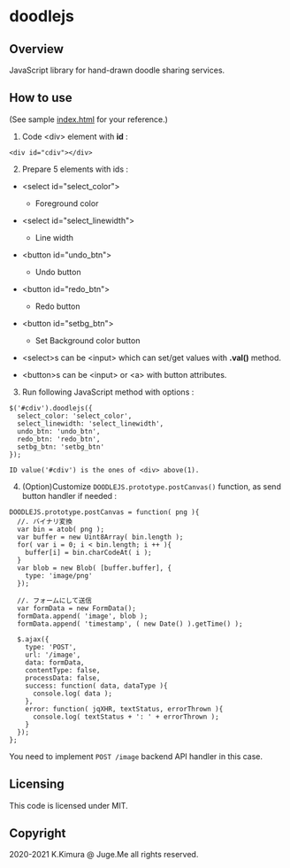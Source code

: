 # doodlejs

## Overview

JavaScript library for hand-drawn doodle sharing services.


## How to use

(See sample [index.html](https://github.com/dotnsf/doodlejs/blob/master/docs/index.html) for your reference.)

1. Code &lt;div&gt; element with **id** :

`<div id="cdiv"></div>`


2. Prepare 5 elements with ids :

- &lt;select id="select_color"&gt;

  - Foreground color

- &lt;select id="select_linewidth"&gt;

  - Line width

- &lt;button id="undo_btn"&gt;

  - Undo button

- &lt;button id="redo_btn"&gt;

  - Redo button

- &lt;button id="setbg_btn"&gt;

  - Set Background color button


* &lt;select&gt;s can be &lt;input&gt; which can set/get values with **.val()** method.

* &lt;button&gt;s can be &lt;input&gt; or &lt;a&gt; with button attributes.


3. Run following JavaScript method with options : 

```
$('#cdiv').doodlejs({
  select_color: 'select_color',
  select_linewidth: 'select_linewidth',
  undo_btn: 'undo_btn',
  redo_btn: 'redo_btn',
  setbg_btn: 'setbg_btn'
});

ID value('#cdiv') is the ones of <div> above(1).
```


4. (Option)Customize `DOODLEJS.prototype.postCanvas()` function, as send button handler if needed :

```
DOODLEJS.prototype.postCanvas = function( png ){
  //. バイナリ変換
  var bin = atob( png );
  var buffer = new Uint8Array( bin.length );
  for( var i = 0; i < bin.length; i ++ ){
    buffer[i] = bin.charCodeAt( i );
  }
  var blob = new Blob( [buffer.buffer], {
    type: 'image/png'
  });

  //. フォームにして送信
  var formData = new FormData();
  formData.append( 'image', blob );
  formData.append( 'timestamp', ( new Date() ).getTime() );

  $.ajax({
    type: 'POST',
    url: '/image',
    data: formData,
    contentType: false,
    processData: false,
    success: function( data, dataType ){
      console.log( data );
    },
    error: function( jqXHR, textStatus, errorThrown ){
      console.log( textStatus + ': ' + errorThrown );
    }
  });
};
```

You need to implement `POST /image` backend API handler in this case.


## Licensing

This code is licensed under MIT.


## Copyright

2020-2021 K.Kimura @ Juge.Me all rights reserved.

